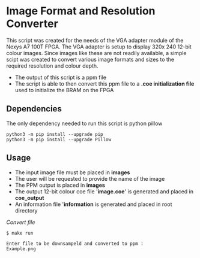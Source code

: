 # Image Format and Resolution Converter 

This script was created for the needs of the VGA adapter module of the Nexys A7 100T FPGA. The VGA adapter is setup to display 320x 240 12-bit colour images. 
Since images like these are not readily available, a simple scipt was created to convert various image formats and sizes to the required resolution and colour depth.
- The output of this script is a ppm file
- The script is able to then convert this ppm file to a **.coe initialization file** used to initialize the BRAM on the FPGA

## Dependencies
The only dependency needed to run this script is python pillow
```
python3 -m pip install --upgrade pip
python3 -m pip install --upgrade Pillow
```

## Usage
- The input image file must be placed in **images**
- The user will be requested to provide the name of the image
- The PPM output is placed in **images**
- The output 12-bit colour coe file '**image.coe**'  is generated and placed in **coe_output**
- An information file '**information** is generated and placed in root directory 

*Convert file*
```
$ make run

Enter file to be downsampeld and converted to ppm :
Example.png
```
